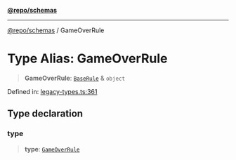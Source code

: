 [**@repo/schemas**](../README.md)

---

[@repo/schemas](../README.md) / GameOverRule

# Type Alias: GameOverRule

> **GameOverRule**: [`BaseRule`](BaseRule.md) & `object`

Defined in: [legacy-types.ts:361](https://github.com/alexqguo/drinking-board-game-v3/blob/b790afaa2e3b8fa2b8d92187d67ae85cb9db6cc2/packages/schemas/src/legacy-types.ts#L361)

## Type declaration

### type

> **type**: [`GameOverRule`](../enumerations/RuleType.md#gameoverrule)
